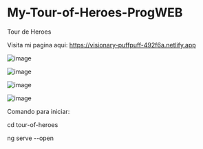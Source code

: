 # My-Tour-of-Heroes-ProgWEB
 Tour de Heroes

Visita mi pagina aqui: https://visionary-puffpuff-492f6a.netlify.app

![image](https://user-images.githubusercontent.com/98183323/199435863-13462e5a-a8a4-49b1-8b43-ddd2d90b0615.png)

![image](https://user-images.githubusercontent.com/98183323/199435995-c653ddce-b964-4b1b-be15-4f49c656990d.png)

![image](https://user-images.githubusercontent.com/98183323/199436090-3b505c86-4509-4cbc-a01c-4d8a9aed5347.png)

![image](https://user-images.githubusercontent.com/98183323/199436223-48f8b02f-9799-4f3f-a9e5-92b71e24cb2d.png)


Comando para iniciar:

cd tour-of-heroes

ng serve --open
